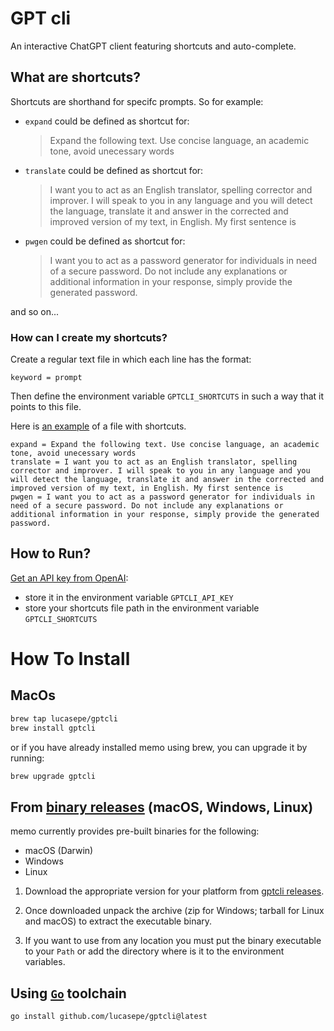 # GPT cli

An interactive ChatGPT client featuring shortcuts and auto-complete.


## What are shortcuts?

Shortcuts are shorthand for specifc prompts. So for example:

- `expand` could be defined as shortcut for: 

    > Expand the following text. Use concise language, an academic tone, avoid unecessary words

- `translate` could be defined as shortcut for:

    > I want you to act as an English translator, spelling corrector and improver. 
    > I will speak to you in any language and you will detect the language, translate it 
    > and answer in the corrected and improved version of my text, in English. My first sentence is

- `pwgen` could be defined as shortcut for:

    > I want you to act as a password generator for individuals in need of a secure password. 
    > Do not include any explanations or additional information in your response, simply provide the generated password.

and so on...

### How can I create my shortcuts?

Create a regular text file in which each line has the format:

```properties 
keyword = prompt 
```

Then define the environment variable `GPTCLI_SHORTCUTS` in such a way that it points to this file.

Here is [an example](.shortcuts) of a file with shortcuts.

```properties 
expand = Expand the following text. Use concise language, an academic tone, avoid unecessary words
translate = I want you to act as an English translator, spelling corrector and improver. I will speak to you in any language and you will detect the language, translate it and answer in the corrected and improved version of my text, in English. My first sentence is
pwgen = I want you to act as a password generator for individuals in need of a secure password. Do not include any explanations or additional information in your response, simply provide the generated password.
```

## How to Run?

[Get an API key from OpenAI](https://platform.openai.com/account/api-keys):

- store it in the environment variable `GPTCLI_API_KEY`
- store your shortcuts file path in the environment variable `GPTCLI_SHORTCUTS`


# How To Install

## MacOs

```sh
brew tap lucasepe/gptcli
brew install gptcli
```

or if you have already installed memo using brew, you can upgrade it by running:

```sh
brew upgrade gptcli
```

## From [binary releases](https://github.com/lucasepe/gptcli/releases) (macOS, Windows, Linux)

memo currently provides pre-built binaries for the following:

- macOS (Darwin)
- Windows
- Linux

1. Download the appropriate version for your platform from [gptcli releases](https://github.com/lucasepe/gptcli/releases).

2. Once downloaded unpack the archive (zip for Windows; tarball for Linux and macOS) to extract the executable binary. 

3. If you want to use from any location you must put the binary executable to your `Path` or add the directory where is it to the environment variables.

## Using [`Go`](https://go.dev/dl/) toolchain

```sh
go install github.com/lucasepe/gptcli@latest
```
